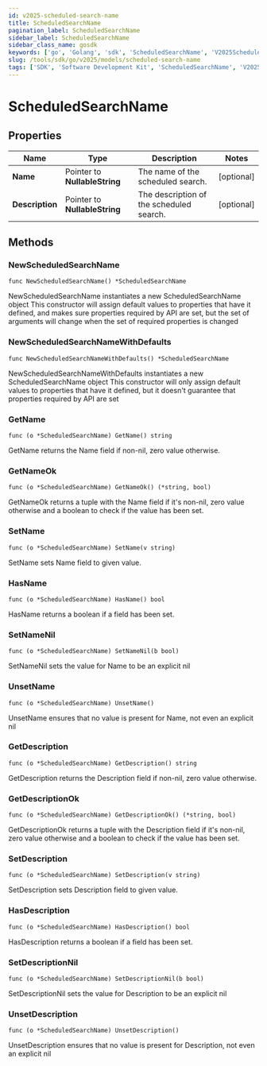```yaml
---
id: v2025-scheduled-search-name
title: ScheduledSearchName
pagination_label: ScheduledSearchName
sidebar_label: ScheduledSearchName
sidebar_class_name: gosdk
keywords: ['go', 'Golang', 'sdk', 'ScheduledSearchName', 'V2025ScheduledSearchName'] 
slug: /tools/sdk/go/v2025/models/scheduled-search-name
tags: ['SDK', 'Software Development Kit', 'ScheduledSearchName', 'V2025ScheduledSearchName']
---
```


# ScheduledSearchName

## Properties

Name | Type | Description | Notes
------------ | ------------- | ------------- | -------------
**Name** | Pointer to **NullableString** | The name of the scheduled search.  | [optional] 
**Description** | Pointer to **NullableString** | The description of the scheduled search.  | [optional] 

## Methods

### NewScheduledSearchName

`func NewScheduledSearchName() *ScheduledSearchName`

NewScheduledSearchName instantiates a new ScheduledSearchName object
This constructor will assign default values to properties that have it defined,
and makes sure properties required by API are set, but the set of arguments
will change when the set of required properties is changed

### NewScheduledSearchNameWithDefaults

`func NewScheduledSearchNameWithDefaults() *ScheduledSearchName`

NewScheduledSearchNameWithDefaults instantiates a new ScheduledSearchName object
This constructor will only assign default values to properties that have it defined,
but it doesn't guarantee that properties required by API are set

### GetName

`func (o *ScheduledSearchName) GetName() string`

GetName returns the Name field if non-nil, zero value otherwise.

### GetNameOk

`func (o *ScheduledSearchName) GetNameOk() (*string, bool)`

GetNameOk returns a tuple with the Name field if it's non-nil, zero value otherwise
and a boolean to check if the value has been set.

### SetName

`func (o *ScheduledSearchName) SetName(v string)`

SetName sets Name field to given value.

### HasName

`func (o *ScheduledSearchName) HasName() bool`

HasName returns a boolean if a field has been set.

### SetNameNil

`func (o *ScheduledSearchName) SetNameNil(b bool)`

 SetNameNil sets the value for Name to be an explicit nil

### UnsetName
`func (o *ScheduledSearchName) UnsetName()`

UnsetName ensures that no value is present for Name, not even an explicit nil
### GetDescription

`func (o *ScheduledSearchName) GetDescription() string`

GetDescription returns the Description field if non-nil, zero value otherwise.

### GetDescriptionOk

`func (o *ScheduledSearchName) GetDescriptionOk() (*string, bool)`

GetDescriptionOk returns a tuple with the Description field if it's non-nil, zero value otherwise
and a boolean to check if the value has been set.

### SetDescription

`func (o *ScheduledSearchName) SetDescription(v string)`

SetDescription sets Description field to given value.

### HasDescription

`func (o *ScheduledSearchName) HasDescription() bool`

HasDescription returns a boolean if a field has been set.

### SetDescriptionNil

`func (o *ScheduledSearchName) SetDescriptionNil(b bool)`

 SetDescriptionNil sets the value for Description to be an explicit nil

### UnsetDescription
`func (o *ScheduledSearchName) UnsetDescription()`

UnsetDescription ensures that no value is present for Description, not even an explicit nil

